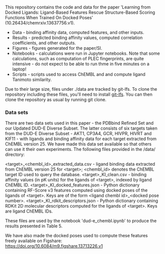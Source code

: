 This repository contains the code and data for the paper 'Learning from Docked Ligands: Ligand-Based Features Rescue Structure-Based Scoring Functions When Trained On Docked Poses' (10.26434/chemrxiv.13637756.v1).

- Data - binding affinity data, computed features, and other inputs.
- Results - predicted binding affinity values, computed correlation coefficients, and other outputs.
- Figures - figures generated for the paper/SI.
- Notebooks - calculations were run in Jupyter notebooks. Note that some calculations, such as computation of PLEC fingerprints, are quite intensive - do not expect to be able to run thme in five minutes on a laptop!
- Scripts - scripts used to access ChEMBL and and compute ligand Tanimoto similarity.

Due to their large size, files under ./data are tracked by git-lfs. To clone the repository including these files, you'll need to install [git-lfs](https://git-lfs.github.com/). You can then clone the repository as usual by running git clone.

### Data sets

There are two data sets used in this paper - the PDBbind Refined Set and our Updated DUD-E Diverse Subset. The latter consists of six targets taken from the DUD-E Diverse Subset - AKT1, CP3A4, GCR, HIVPR, HIVRT and KIF11 - with ligands and binding affinity data for each target extracted from ChEMBL version 25. We have made this data set available so that others can use it their own experiments. The following files provided in the /data/ directory:

\<target\>_\<chembl_id>_extracted_data.csv - ligand binding data extracted from ChEMBL version 25 for \<target\>; \<chembl_id\> denotes the ChEMBL target ID used to query the database.
\<target\>\_KI\_clean.csv - binding affinity values (in pK units) for the ligands of \<target\>, indexed by ligand ChEMBL ID.
\<target\>\_KI\_docked\_features.json - Python dictionary containing RF-Score v3 features computed using docked poses of the ligands of \<target\>. Keys are of the form \<ligand chembl id\>\_\<docked pose number\>.
\<target\>\_KI\_rdkit\_descriptors.json - Python dictionary containing RDKit 2D molecular descriptors computed for the ligands of \<target\>. Keys are ligand ChEMBL IDs.

These files are used by the notebook 'dud-e\_chembl.ipynb' to produce the results presented in Table 5.

We have also made the docked poses used to compute these features freely available on Figshare: https://doi.org/10.6084/m9.figshare.13713226.v1

